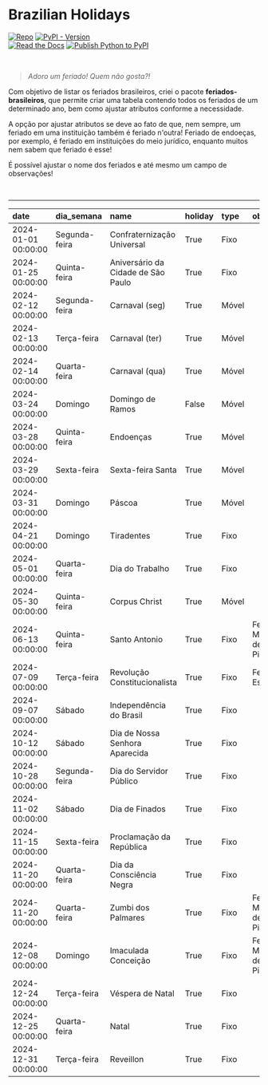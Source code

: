 # Brazilian Holidays

[![Repo](https://img.shields.io/badge/GitHub-repo-blue?logo=github&logoColor=f5f5f5)](https://github.com/michelmetran/brazilian-holidays)
[![PyPI - Version](https://img.shields.io/pypi/v/brazilian-holidays?logo=pypi&label=PyPI&color=blue)](https://pypi.org/project/brazilian-holidays/)<br>
[![Read the Docs](https://img.shields.io/readthedocs/brazilian-holidays?logo=ReadTheDocs&label=Read%20The%20Docs)](https://brazilian-holidays.readthedocs.io/)
[![Publish Python to PyPI](https://github.com/michelmetran/brazilian-holidays/actions/workflows/publish-to-pypipoetry.yml/badge.svg)](https://github.com/michelmetran/brazilian-holidays/actions/workflows/publish-to-pypipoetry.yml)

<br>

> _Adoro um feriado! Quem não gosta?!_

Com objetivo de listar os feriados brasileiros, criei o pacote **feriados-brasileiros**, que permite criar uma tabela contendo todos os feriados de um determinado ano, bem como ajustar atributos conforme a necessidade.

A opção por ajustar atributos se deve ao fato de que, nem sempre, um feriado em uma instituição também é feriado n'outra! Feriado de endoeças, por exemplo, é feriado em instituições do meio jurídico, enquanto muitos nem sabem que feriado é esse!

É possível ajustar o nome dos feriados e até mesmo um campo de observações!

<br>

---

| date                | dia_semana    | name                               | holiday | type  | obs                             |
| :------------------ | :------------ | :--------------------------------- | :------ | :---- | :------------------------------ |
| 2024-01-01 00:00:00 | Segunda-feira | Confraternização Universal         | True    | Fixo  |                                 |
| 2024-01-25 00:00:00 | Quinta-feira  | Aniversário da Cidade de São Paulo | True    | Fixo  |                                 |
| 2024-02-12 00:00:00 | Segunda-feira | Carnaval (seg)                     | True    | Móvel |                                 |
| 2024-02-13 00:00:00 | Terça-feira   | Carnaval (ter)                     | True    | Móvel |                                 |
| 2024-02-14 00:00:00 | Quarta-feira  | Carnaval (qua)                     | True    | Móvel |                                 |
| 2024-03-24 00:00:00 | Domingo       | Domingo de Ramos                   | False   | Móvel |                                 |
| 2024-03-28 00:00:00 | Quinta-feira  | Endoenças                          | True    | Móvel |                                 |
| 2024-03-29 00:00:00 | Sexta-feira   | Sexta-feira Santa                  | True    | Móvel |                                 |
| 2024-03-31 00:00:00 | Domingo       | Páscoa                             | True    | Móvel |                                 |
| 2024-04-21 00:00:00 | Domingo       | Tiradentes                         | True    | Fixo  |                                 |
| 2024-05-01 00:00:00 | Quarta-feira  | Dia do Trabalho                    | True    | Fixo  |                                 |
| 2024-05-30 00:00:00 | Quinta-feira  | Corpus Christ                      | True    | Móvel |                                 |
| 2024-06-13 00:00:00 | Quinta-feira  | Santo Antonio                      | True    | Fixo  | Feriado Municipal de Piracicaba |
| 2024-07-09 00:00:00 | Terça-feira   | Revolução Constitucionalista       | True    | Fixo  | Feriado Estadual                |
| 2024-09-07 00:00:00 | Sábado        | Independência do Brasil            | True    | Fixo  |                                 |
| 2024-10-12 00:00:00 | Sábado        | Dia de Nossa Senhora Aparecida     | True    | Fixo  |                                 |
| 2024-10-28 00:00:00 | Segunda-feira | Dia do Servidor Público            | True    | Fixo  |                                 |
| 2024-11-02 00:00:00 | Sábado        | Dia de Finados                     | True    | Fixo  |                                 |
| 2024-11-15 00:00:00 | Sexta-feira   | Proclamação da República           | True    | Fixo  |                                 |
| 2024-11-20 00:00:00 | Quarta-feira  | Dia da Consciência Negra           | True    | Fixo  |                                 |
| 2024-11-20 00:00:00 | Quarta-feira  | Zumbi dos Palmares                 | True    | Fixo  | Feriado Municipal de Piracicaba |
| 2024-12-08 00:00:00 | Domingo       | Imaculada Conceição                | True    | Fixo  | Feriado Municipal de Piracicaba |
| 2024-12-24 00:00:00 | Terça-feira   | Véspera de Natal                   | True    | Fixo  |                                 |
| 2024-12-25 00:00:00 | Quarta-feira  | Natal                              | True    | Fixo  |                                 |
| 2024-12-31 00:00:00 | Terça-feira   | Reveillon                          | True    | Fixo  |                                 |
